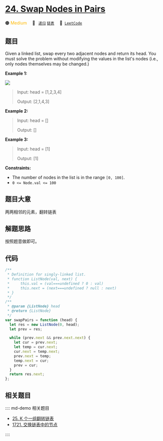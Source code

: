 # [24. Swap Nodes in Pairs](https://leetcode.com/problems/swap-nodes-in-pairs/)

🟠 <font color=#ffb800>Medium</font>&emsp; 🔖&ensp; [`递归`](/leetcode/outline/tag/recursion.md) [`链表`](/leetcode/outline/tag/linked-list.md)&emsp; 🔗&ensp;[`LeetCode`](https://leetcode.com/problems/swap-nodes-in-pairs/)

## 题目

Given a linked list, swap every two adjacent nodes and return its head. You must solve the problem without modifying the values in the list's nodes (i.e.,
only nodes themselves may be changed.)

**Example 1:**

![](https://assets.leetcode.com/uploads/2020/10/03/swap_ex1.jpg)

> Input: head = [1,2,3,4]
>
> Output: [2,1,4,3]

**Example 2:**

> Input: head = []
>
> Output: []

**Example 3:**

> Input: head = [1]
>
> Output: [1]

**Constraints:**

- The number of nodes in the list is in the range `[0, 100]`.
- `0 <= Node.val <= 100`

## 题目大意

两两相邻的元素，翻转链表

## 解题思路

按照题意做即可。

## 代码

```javascript
/**
 * Definition for singly-linked list.
 * function ListNode(val, next) {
 *     this.val = (val===undefined ? 0 : val)
 *     this.next = (next===undefined ? null : next)
 * }
 */
/**
 * @param {ListNode} head
 * @return {ListNode}
 */
var swapPairs = function (head) {
  let res = new ListNode(0, head);
  let prev = res;

  while (prev.next && prev.next.next) {
    let cur = prev.next;
    let temp = cur.next;
    cur.next = temp.next;
    prev.next = temp;
    temp.next = cur;
    prev = cur;
  }
  return res.next;
};
```

## 相关题目

:::: md-demo 相关题目

- [25. K 个一组翻转链表](./0025.md)
- [1721. 交换链表中的节点](https://leetcode.com/problems/swapping-nodes-in-a-linked-list)

::::
